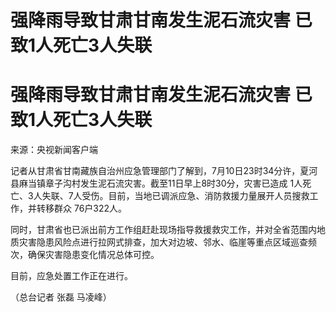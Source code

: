 # 强降雨导致甘肃甘南发生泥石流灾害 已致1人死亡3人失联

# 强降雨导致甘肃甘南发生泥石流灾害 已致1人死亡3人失联

来源：央视新闻客户端

记者从甘肃省甘南藏族自治州应急管理部门了解到，7月10日23时34分许，夏河县麻当镇章子沟村发生泥石流灾害。截至11日早上8时30分，灾害已造成
1人死亡、3人失联、7人受伤。目前，当地已调派应急、消防救援力量展开人员搜救工作，并转移群众 76户322人。

同时，甘肃省也已派出前方工作组赶赴现场指导救援救灾工作，并对全省范围内地质灾害隐患风险点进行拉网式排查，加大对边坡、邻水、临崖等重点区域巡查频次，确保灾害隐患变化情况总体可控。

目前，应急处置工作正在进行。

（总台记者 张磊 马凌峰）

